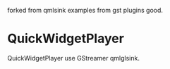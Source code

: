 forked from qmlsink examples from gst plugins good.

# QuickWidgetPlayer
QuickWidgetPlayer use GStreamer qmlglsink.

